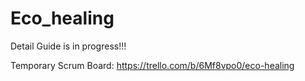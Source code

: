 # Eco_healing

Detail Guide is in progress!!!

Temporary Scrum Board: https://trello.com/b/6Mf8vpo0/eco-healing
